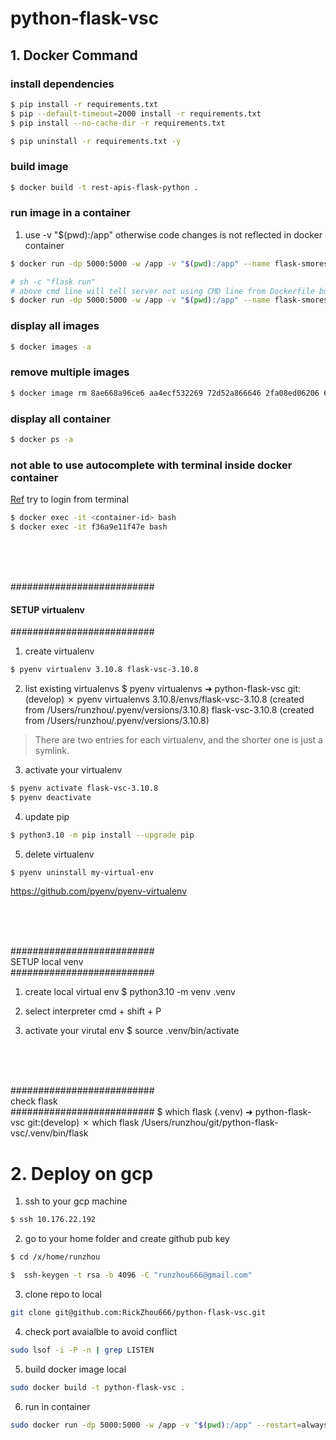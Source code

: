 # python-flask-vsc

## 1. Docker Command
### install dependencies
```bash
$ pip install -r requirements.txt
$ pip --default-timeout=2000 install -r requirements.txt
$ pip install --no-cache-dir -r requirements.txt

$ pip uninstall -r requirements.txt -y

```
### build image
```bash
$ docker build -t rest-apis-flask-python .
```

### run image in a container
<!-- docker run --rm -d -p 127.0.0.1:5005:5000 --name flask-apis rest-apis-flask-python -->
1. use -v "$(pwd):/app" otherwise code changes is not reflected in docker container
```bash
$ docker run -dp 5000:5000 -w /app -v "$(pwd):/app" --name flask-smorest-api-rick rest-apis-flask-python

# sh -c "flask run" 
# above cmd line will tell server not using CMD line from Dockerfile but use flask run to start the server
$ docker run -dp 5000:5000 -w /app -v "$(pwd):/app" --name flask-smorest-api-rick rest-apis-flask-python sh -c "flask run"
```

### display all images
```bash
$ docker images -a
```

### remove multiple images
```bash
$ docker image rm 8ae668a96ce6 aa4ecf532269 72d52a866646 2fa08ed06206 6840131c5619 7fb60d0ea30e 157095baba98
```

### display all container
```bash
$ docker ps -a 
```

### not able to use autocomplete with terminal inside docker container
[Ref](https://stackoverflow.com/questions/73013781/how-to-enable-autocomplete-when-connect-to-docker-container-through-cli)
try to login from terminal
```bash
$ docker exec -it <container-id> bash
$ docker exec -it f36a9e11f47e bash
```

<br><br><br>

##########################<br>
#### SETUP virtualenv<br>
##########################
1. create virtualenv
```bash
$ pyenv virtualenv 3.10.8 flask-vsc-3.10.8
```

2. list existing virtualenvs
$ pyenv virtualenvs
➜  python-flask-vsc git:(develop) ✗ pyenv virtualenvs
  3.10.8/envs/flask-vsc-3.10.8 (created from /Users/runzhou/.pyenv/versions/3.10.8)
  flask-vsc-3.10.8 (created from /Users/runzhou/.pyenv/versions/3.10.8)
>There are two entries for each virtualenv, and the shorter one is just a symlink.

3. activate your virtualenv
```bash
$ pyenv activate flask-vsc-3.10.8
$ pyenv deactivate
```

4. update pip
```bash
$ python3.10 -m pip install --upgrade pip
```

5. delete virtualenv
```bash
$ pyenv uninstall my-virtual-env
```

https://github.com/pyenv/pyenv-virtualenv

<br><br><br>

##########################<br>
SETUP local venv<br>
##########################
1. create local virtual env
$ python3.10 -m venv .venv

2. select interpreter
cmd + shift + P 

3. activate your virutal env
$ source .venv/bin/activate

<br><br><br>

##########################<br>
check flask<br>
##########################
$ which flask
(.venv) ➜  python-flask-vsc git:(develop) ✗ which flask
/Users/runzhou/git/python-flask-vsc/.venv/bin/flask


# 2. Deploy on gcp

1. ssh to your gcp machine
```bash
$ ssh 10.176.22.192
```

2. go to your home folder and create github pub key
```bash
$ cd /x/home/runzhou

$  ssh-keygen -t rsa -b 4096 -C "runzhou666@gmail.com"
```

3. clone repo to local
```bash
git clone git@github.com:RickZhou666/python-flask-vsc.git
```

4. check port avaialble to avoid conflict
```bash
sudo lsof -i -P -n | grep LISTEN
```

5. build docker image local
```bash
sudo docker build -t python-flask-vsc .
```

6. run in container
```bash
sudo docker run -dp 5000:5000 -w /app -v "$(pwd):/app" --restart=always --name python-flask-vsc_container python-flask-vsc
```
